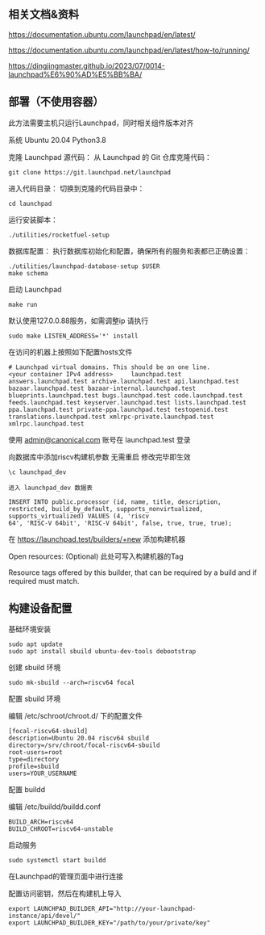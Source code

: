 
## 相关文档&资料

https://documentation.ubuntu.com/launchpad/en/latest/

https://documentation.ubuntu.com/launchpad/en/latest/how-to/running/

https://dingjingmaster.github.io/2023/07/0014-launchpad%E6%90%AD%E5%BB%BA/

## 部署（不使用容器）

此方法需要主机只运行Launchpad，同时相关组件版本对齐

系统 Ubuntu 20.04 Python3.8

克隆 Launchpad 源代码： 从 Launchpad 的 Git 仓库克隆代码：
```
git clone https://git.launchpad.net/launchpad
```
进入代码目录： 切换到克隆的代码目录中：

```
cd launchpad
```
运行安装脚本：

```
./utilities/rocketfuel-setup
```
数据库配置： 执行数据库初始化和配置，确保所有的服务和表都已正确设置：

```
./utilities/launchpad-database-setup $USER
make schema
```
启动 Launchpad

```
make run
```

默认使用127.0.0.88服务，如需调整ip 请执行
```
sudo make LISTEN_ADDRESS='*' install
```
在访问的机器上按照如下配置hosts文件
```
# Launchpad virtual domains. This should be on one line.
<your container IPv4 address>     launchpad.test answers.launchpad.test archive.launchpad.test api.launchpad.test bazaar.launchpad.test bazaar-internal.launchpad.test blueprints.launchpad.test bugs.launchpad.test code.launchpad.test feeds.launchpad.test keyserver.launchpad.test lists.launchpad.test ppa.launchpad.test private-ppa.launchpad.test testopenid.test translations.launchpad.test xmlrpc-private.launchpad.test xmlrpc.launchpad.test
```



使用 admin@canonical.com 账号在 launchpad.test 登录

向数据库中添加riscv构建机参数 无需重启 修改完毕即生效

```
\c launchpad_dev  

进入 launchpad_dev 数据表

INSERT INTO public.processor (id, name, title, description, restricted, build_by_default, supports_nonvirtualized, supports_virtualized) VALUES (4, 'riscv
64', 'RISC-V 64bit', 'RISC-V 64bit', false, true, true, true);
```

在 https://launchpad.test/builders/+new 添加构建机器


Open resources: (Optional)  此处可写入构建机器的Tag

Resource tags offered by this builder, that can be required by a build and if required must match.




## 构建设备配置

基础环境安装
```
sudo apt update
sudo apt install sbuild ubuntu-dev-tools debootstrap
```

创建 sbuild 环境
```
sudo mk-sbuild --arch=riscv64 focal
```

配置 sbuild 环境

编辑 /etc/schroot/chroot.d/ 下的配置文件

```
[focal-riscv64-sbuild]
description=Ubuntu 20.04 riscv64 sbuild
directory=/srv/chroot/focal-riscv64-sbuild
root-users=root
type=directory
profile=sbuild
users=YOUR_USERNAME
```

配置 buildd

编辑 /etc/buildd/buildd.conf
```
BUILD_ARCH=riscv64
BUILD_CHROOT=riscv64-unstable
```

启动服务
```
sudo systemctl start buildd
```

在Launchpad的管理页面中进行连接

配置访问密钥，然后在构建机上导入
```
export LAUNCHPAD_BUILDER_API="http://your-launchpad-instance/api/devel/"
export LAUNCHPAD_BUILDER_KEY="/path/to/your/private/key"
```